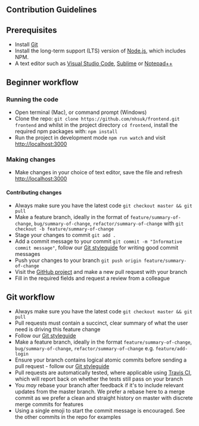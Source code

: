 ## Contribution Guidelines

## Prerequisites

- Install [Git](https://git-scm.com/book/en/v2/Getting-Started-Installing-Git)
- Install the long-term support (LTS) version of [Node.js](https://nodejs.org/en/), which includes NPM.
- A text editor such as [Visual Studio Code](https://code.visualstudio.com/), [Sublime](https://www.sublimetext.com/) or [Notepad++](https://notepad-plus-plus.org/)

## Beginner workflow

### Running the code

- Open terminal (Mac), or command prompt (Windows)
- Clone the repo: `git clone https://github.com/nhsuk/frontend.git frontend` and whilst in the project directory `cd frontend`, install the required npm packages with: `npm install`
- Run the project in development mode `npm run watch` and visit <a href="http://localhost:3000">http://localhost:3000</a>

### Making changes

- Make changes in your choice of text editor, save the file and refresh <a href="http://localhost:3000">http://localhost:3000</a>

#### Contributing changes

- Always make sure you have the latest code `git checkout master && git pull`
- Make a feature branch, ideally in the format of `feature/summary-of-change`, `bug/summary-of-change`, `refactor/summary-of-change` with `git checkout -b feature/summary-of-change`
- Stage your changes to commit `git add .`
- Add a commit message to your commit `git commit -m "Informative commit message"`, follow our [Git styleguide](https://github.com/nhsuk/styleguides/blob/master/git.md) for writing good commit messages
- Push your changes to your branch `git push origin feature/summary-of-change`
- Visit the [GitHub project](https://github.com/nhsuk/frontend) and make a new pull request with your branch
- Fill in the required fields and request a review from a colleague

## Git workflow

- Always make sure you have the latest code `git checkout master && git pull`
- Pull requests must contain a succinct, clear summary of what the user need is driving this feature change
- Follow our [Git styleguide](https://github.com/nhsuk/styleguides/blob/master/git.md)
- Make a feature branch, ideally in the format `feature/summary-of-change`, `bug/summary-of-change`, `refactor/summary-of-change` e.g. `feature/add-login`
- Ensure your branch contains logical atomic commits before sending a pull request - follow our [Git styleguide](https://github.com/nhsuk/styleguides/blob/master/git.md)
- Pull requests are automatically tested, where applicable using [Travis CI](https://travis-ci.org/), which will report back on whether the tests still pass on your branch
- You *may* rebase your branch after feedback if it's to include relevant updates from the master branch. We prefer a rebase here to a merge commit as we prefer a clean and straight history on master with discrete merge commits for features
- Using a single emoji to start the commit message is encouraged. See the other commits in the repo for examples


